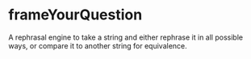 # frameYourQuestion
A rephrasal engine to take a string and either rephrase it in all possible ways, or compare it to another string for equivalence.
